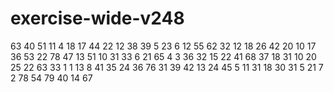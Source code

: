 # exercise-wide-v248
63
40
51
11
4
18
17
44
22
12
38
39
5
23
6
12
55
62
32
12
18
26
42
20
10
17
36
53
22
78
47
13
51
10
31
33
6
21
65
4
3
36
32
15
22
41
68
37
18
31
10
20
25
22
63
33
1
1
13
8
41
35
24
36
76
31
39
42
13
24
45
5
11
31
18
30
31
5
21
7
2
78
54
79
40
14
67
